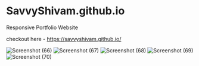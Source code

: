 # SavvyShivam.github.io

Responsive Portfolio Website


checkout here - https://savvyshivam.github.io/



![Screenshot (66)](https://user-images.githubusercontent.com/85667548/172523515-6e942c25-d45e-40c3-868e-e94145acd112.png)
![Screenshot (67)](https://user-images.githubusercontent.com/85667548/172523556-0d4710bb-2ae2-4c69-8f25-450539cf22ca.png)
![Screenshot (68)](https://user-images.githubusercontent.com/85667548/172523625-cb760abe-6535-46d0-959f-8a8402390e89.png)
![Screenshot (69)](https://user-images.githubusercontent.com/85667548/172523648-1dd84da2-0e09-404e-92f7-118e1cc22c63.png)
![Screenshot (70)](https://user-images.githubusercontent.com/85667548/172523721-dc8220f9-d3d2-4608-80bd-e5b8f15e4269.png)
